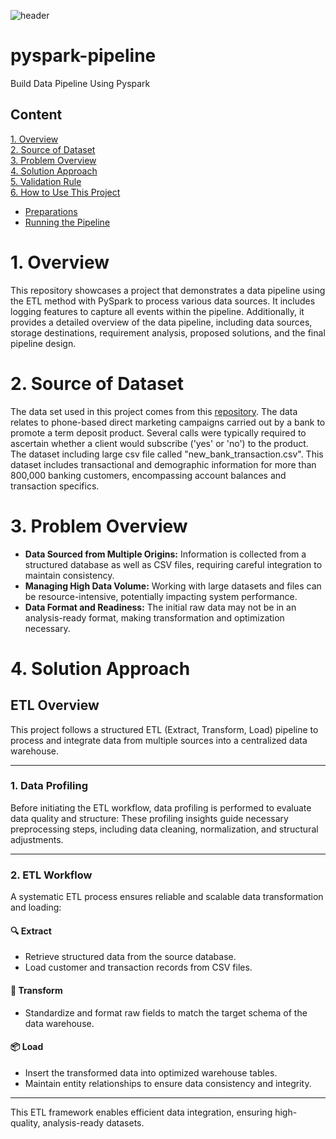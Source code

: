 
![header](https://github.com/user-attachments/assets/59751560-25e3-4dc0-9fbe-8a1f7e8aabab)

# pyspark-pipeline
Build Data Pipeline Using Pyspark

## Content
[1. Overview](#1-overview)  
[2. Source of Dataset](#2-source-of-dataset)   
[3. Problem Overview](#4-requirements-gathering)  
[4. Solution Approach](#5-source-to-target-mapping)  
[5. Validation Rule](#6-validation-rule)  
[6. How to Use This Project](#7-how-to-use-this-project)
   - [Preparations](#71-preparations)
   - [Running the Pipeline](#72-running-the-pipeline)

# 1. Overview
This repository showcases a project that demonstrates a data pipeline using the ETL method with PySpark to process various data sources. It includes logging features to capture all events within the pipeline. Additionally, it provides a detailed overview of the data pipeline, including data sources, storage destinations, requirement analysis, proposed solutions, and the final pipeline design.

# 2. Source of Dataset
The data set used in this project comes from this [repository](https://github.com/Kurikulum-Sekolah-Pacmann/data_pipeline_exercise_3). The data relates to phone-based direct marketing campaigns carried out by a bank to promote a term deposit product. Several calls were typically required to ascertain whether a client would subscribe ('yes' or 'no') to the product. The dataset including large csv file called "new_bank_transaction.csv". This dataset includes transactional and demographic information for more than 800,000 banking customers, encompassing account balances and transaction specifics.


# 3. Problem Overview
- **Data Sourced from Multiple Origins:** Information is collected from a structured database as well as CSV files, requiring careful integration to maintain consistency.
- **Managing High Data Volume:** Working with large datasets and files can be resource-intensive, potentially impacting system performance.
- **Data Format and Readiness:** The initial raw data may not be in an analysis-ready format, making transformation and optimization necessary.

# 4. Solution Approach

## ETL Overview

This project follows a structured ETL (Extract, Transform, Load) pipeline to process and integrate data from multiple sources into a centralized data warehouse.

---

### 1. Data Profiling

Before initiating the ETL workflow, data profiling is performed to evaluate data quality and structure:
These profiling insights guide necessary preprocessing steps, including data cleaning, normalization, and structural adjustments.

---

### 2. ETL Workflow

A systematic ETL process ensures reliable and scalable data transformation and loading:

#### 🔍 Extract

- Retrieve structured data from the source database.
- Load customer and transaction records from CSV files.

#### 🔄 Transform

- Standardize and format raw fields to match the target schema of the data warehouse.

#### 📦 Load

- Insert the transformed data into optimized warehouse tables.
- Maintain entity relationships to ensure data consistency and integrity.

---

This ETL framework enables efficient data integration, ensuring high-quality, analysis-ready datasets.



